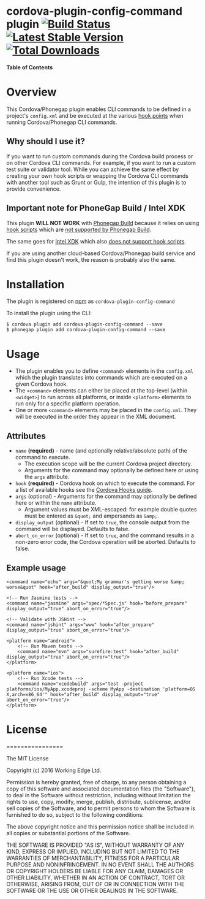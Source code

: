 

cordova-plugin-config-command plugin [![Build Status](https://travis-ci.org/dpa99c/cordova-plugin-config-command.png)](https://travis-ci.org/dpa99c/cordova-plugin-config-command) [![Latest Stable Version](https://img.shields.io/npm/v/cordova-plugin-config-command.svg)](https://www.npmjs.com/package/cordova-plugin-config-command) [![Total Downloads](https://img.shields.io/npm/dt/cordova-plugin-config-command.svg)](https://npm-stat.com/charts.html?package=cordova-plugin-config-command)
============================


<!-- START doctoc generated TOC please keep comment here to allow auto update -->
<!-- DON'T EDIT THIS SECTION, INSTEAD RE-RUN doctoc TO UPDATE -->
**Table of Contents**



<!-- END doctoc generated TOC please keep comment here to allow auto update -->

# Overview

This Cordova/Phonegap plugin enables CLI commands to be defined in a project's `config.xml` and be executed at the various [hook points](https://cordova.apache.org/docs/en/latest/guide/appdev/hooks/index.html) when running Cordova/Phonegap CLI commands.



## Why should I use it?

If you want to run custom commands during the Cordova build process or on other Cordova CLI commands.
For example, if you want to run a custom test suite or validator tool.
While you can achieve the same effect by creating your own hook scripts or wrapping the Cordova CLI commands with another tool such as Grunt or Gulp, the intention of this plugin is to provide convenience.


## Important note for PhoneGap Build / Intel XDK

This plugin **WILL NOT WORK** with [Phonegap Build](https://build.phonegap.com/) because it relies on using [hook scripts](https://cordova.apache.org/docs/en/latest/guide/appdev/hooks/) which are [not supported by Phonegap Build](https://github.com/phonegap/build/issues/279).

The same goes for [Intel XDK](https://software.intel.com/en-us/intel-xdk) which also [does not support hook scripts](https://software.intel.com/en-us/xdk/docs/add-manage-project-plugins).

If you are using another cloud-based Cordova/Phonegap build service and find this plugin doesn't work, the reason is probably also the same.

# Installation

The plugin is registered on [npm](https://www.npmjs.com/package/cordova-plugin-config-command) as `cordova-plugin-config-command`

To install the plugin using the CLI:

    $ cordova plugin add cordova-plugin-config-command --save
    $ phonegap plugin add cordova-plugin-config-command --save

# Usage

- The plugin enables you to define `<command>` elements in the `config.xml` which the plugin translates into commands which are executed on a given Cordova hook.
- The `<command>` elements can either be placed at the top-level (within `<widget>`) to run across all platforms, or inside `<platform>` elements to run only for a specific platform operation.
- One or more `<command>` elements may be placed in the `config.xml`. They will be executed in the order they appear in the XML document.


## Attributes

- `name` **(required)** - name (and optionally relative/absolute path) of the command to execute.
    - The execution scope will be the current Cordova project directory.
    - Arguments for the command may optionally be defined here or using the `args` attribute.
- `hook` **(required)** - Cordova hook on which to execute the command. For a list of available hooks see the [Cordova Hooks guide](https://cordova.apache.org/docs/en/latest/guide/appdev/hooks/index.html).
- `args` (optional) - Arguments for the command may optionally be defined here or within the `name` attribute.
    - Argument values must be XML-escaped: for example double quotes must be entered as `&quot;` and ampersands as `&amp;`.
- `display_output` (optional) - If set to `true`, the console output from the command will be displayed. Defaults to false.
- `abort_on_error` (optional) - If set to `true`, and the command results in a non-zero error code, the Cordova operation will be aborted. Defaults to false.

## Example usage

    <command name="echo" args="&quot;My grammar's getting worse &amp; worse&quot" hook="after_build" display_output="true"/>

    <!-- Run Jasmine tests -->
    <command name="jasmine" args="spec/*Spec.js" hook="before_prepare" display_output="true" abort_on_error="true"/>

    <!-- Validate with JSHint -->
    <command name="jshint" args="www" hook="after_prepare" display_output="true" abort_on_error="true"/>

    <platform name="android">
        <!-- Run Maven tests -->
        <command name="mvn" args="surefire:test" hook="after_build" display_output="true" abort_on_error="true"/>
    </platform>

    <platform name="ios">
        <!-- Run Xcode tests -->
        <command name="xcodebuild" args="test -project platforms/ios/MyApp.xcodeproj -scheme MyApp -destination 'platform=OS X,arch=x86_64'" hook="after_build" display_output="true" abort_on_error="true"/>
    </platform>

# License
================

The MIT License

Copyright (c) 2016 Working Edge Ltd.

Permission is hereby granted, free of charge, to any person obtaining a copy
of this software and associated documentation files (the "Software"), to deal
in the Software without restriction, including without limitation the rights
to use, copy, modify, merge, publish, distribute, sublicense, and/or sell
copies of the Software, and to permit persons to whom the Software is
furnished to do so, subject to the following conditions:

The above copyright notice and this permission notice shall be included in
all copies or substantial portions of the Software.

THE SOFTWARE IS PROVIDED "AS IS", WITHOUT WARRANTY OF ANY KIND, EXPRESS OR
IMPLIED, INCLUDING BUT NOT LIMITED TO THE WARRANTIES OF MERCHANTABILITY,
FITNESS FOR A PARTICULAR PURPOSE AND NONINFRINGEMENT. IN NO EVENT SHALL THE
AUTHORS OR COPYRIGHT HOLDERS BE LIABLE FOR ANY CLAIM, DAMAGES OR OTHER
LIABILITY, WHETHER IN AN ACTION OF CONTRACT, TORT OR OTHERWISE, ARISING FROM,
OUT OF OR IN CONNECTION WITH THE SOFTWARE OR THE USE OR OTHER DEALINGS IN
THE SOFTWARE.

